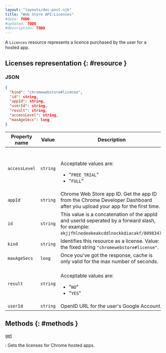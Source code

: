 ```yaml
---
layout: "layouts/doc-post.njk"
title: "Web Store API:Licenses"
#date: TODO
#updated: TODO
#description: TODO
---
```


A `Licences` resource represents a licence purchased by the user for a hosted app.

## Licenses representation {: #resource }

### JSON

```json
{
  "kind": "chromewebstore#license",
  "id": string,
  "appId": string,
  "userId": string,
  "result": string,
  "accessLevel": string,
  "maxAgeSecs": long
}
```

<table id="properties"><thead><tr><th>Property name</th><th>Value</th><th>Description</th></tr></thead><tbody><tr id="accessLevel"><td><code>accessLevel</code></td><td><code>string</code></td><td><br><br>Acceptable values are:<ul><li>"<code>FREE_TRIAL</code>"</li><li>"<code>FULL</code>"</li></ul></td></tr><tr id="appId"><td><code>appId</code></td><td><code>string</code></td><td>Chrome Web Store app ID. Get the app ID from the Chrome Developer Dashboard after you upload your app for the first time.</td></tr><tr id="id"><td><code>id</code></td><td><code>string</code></td><td>This value is a concatenation of the appId and userId seperated by a forward slash, for example: <code>ekjjfhlnedeokeakcddlnockkdiacakf/8098347</code>.</td></tr><tr id="kind"><td><code>kind</code></td><td><code>string</code></td><td>Identifies this resource as a license. Value: the fixed string <code>"chromewebstore#license"</code>.</td></tr><tr id="maxAgeSecs"><td><code>maxAgeSecs</code></td><td><code>long</code></td><td>Once you've got the response, cache is only valid for the max number of seconds.</td></tr><tr id="result"><td><code>result</code></td><td><code>string</code></td><td><br>Acceptable values are:<ul><li>"<code>NO</code>"</li><li>"<code>YES</code>"</li></ul></td></tr><tr id="userId"><td><code>userId</code></td><td><code>string</code></td><td>OpenID URL for the user's Google Account.</td></tr></tbody></table>

## Methods {: #methods }

[get][1]

: Gets the licenses for Chrome hosted apps.

[1]: /docs/webstore/webstore_api/licenses/get/